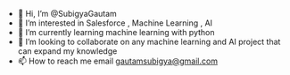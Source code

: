 - 👋 Hi, I’m @SubigyaGautam
- 👀 I’m interested in Salesforce , Machine Learning , AI
- 🌱 I’m currently learning machine learning with python
- 💞️ I’m looking to collaborate on any machine learning and AI project that can expand my knowledge
- 📫 How to reach me email gautamsubigya@gmail.com

<!---
SubigyaGautam/SubigyaGautam is a ✨ special ✨ repository because its `README.md` (this file) appears on your GitHub profile.
You can click the Preview link to take a look at your changes.
--->
